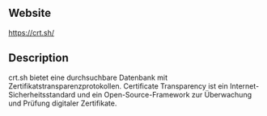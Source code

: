 ## Website

https://crt.sh/

## Description

crt.sh bietet eine durchsuchbare Datenbank mit Zertifikatstransparenzprotokollen. Certificate Transparency ist ein Internet-Sicherheitsstandard und ein Open-Source-Framework zur Überwachung und Prüfung digitaler Zertifikate.